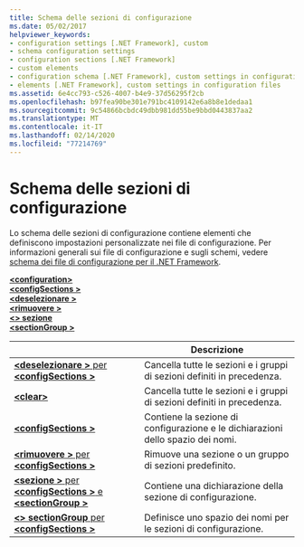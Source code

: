 ```yaml
---
title: Schema delle sezioni di configurazione
ms.date: 05/02/2017
helpviewer_keywords:
- configuration settings [.NET Framework], custom
- schema configuration settings
- configuration sections [.NET Framework]
- custom elements
- configuration schema [.NET Framework], custom settings in configuration files
- elements [.NET Framework], custom settings in configuration files
ms.assetid: 6e4cc793-c526-4007-b4e9-37d56295f2cb
ms.openlocfilehash: b97fea90be301e791bc4109142e6a8b8e1dedaa1
ms.sourcegitcommit: 9c54866bcbdc49dbb981dd55be9bbd0443837aa2
ms.translationtype: MT
ms.contentlocale: it-IT
ms.lasthandoff: 02/14/2020
ms.locfileid: "77214769"
---
```

# <a name="configuration-sections-schema"></a>Schema delle sezioni di configurazione

Lo schema delle sezioni di configurazione contiene elementi che definiscono impostazioni personalizzate nei file di configurazione. Per informazioni generali sui file di configurazione e sugli schemi, vedere [schema dei file di configurazione per il .NET Framework](index.md).

[ **\<configuration>** ](configuration-element.md)   
[ **\<configSections >** ](configsections-element-for-configuration.md)   
[ **\<deselezionare >** ](clear-element-for-configsections.md)   
[ **\<rimuovere >** ](remove-element-for-configsections.md)   
[ **\<> sezione**](section-element.md)   
[ **\<sectionGroup >** ](sectiongroup-element-for-configsections.md)

|     | Descrizione |
| --- | ----------- |
| [ **\<deselezionare >** per **\<configSections >** ](clear-element-for-configsections.md) | Cancella tutte le sezioni e i gruppi di sezioni definiti in precedenza. |
| [ **\<clear>** ](clear-element-for-configsections.md) | Cancella tutte le sezioni e i gruppi di sezioni definiti in precedenza. |
| [ **\<configSections >** ](configsections-element-for-configuration.md) | Contiene la sezione di configurazione e le dichiarazioni dello spazio dei nomi. |
| [ **\<rimuovere >** per **\<configSections >** ](remove-element-for-configsections.md) | Rimuove una sezione o un gruppo di sezioni predefinito. |
| [ **\<sezione >** per **\<configSections >** e **\<sectionGroup >** ](section-element.md) | Contiene una dichiarazione della sezione di configurazione. |
| [ **\<> sectionGroup** per **\<configSections >** ](sectiongroup-element-for-configsections.md) | Definisce uno spazio dei nomi per le sezioni di configurazione. |
